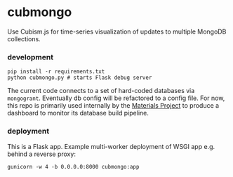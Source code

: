 # cubmongo

Use Cubism.js for time-series visualization of updates to
multiple MongoDB collections.

### development

```
pip install -r requirements.txt
python cubmongo.py # starts Flask debug server
```

The current code connects to a set of hard-coded databases via
`mongogrant`. Eventually db config will be refactored to a config file.
For now, this repo is primarily used internally by
the [Materials Project](https://materialsproject.org) to produce a 
dashboard to monitor its database build pipeline.

### deployment
 This is a Flask app. Example multi-worker deployment of WSGI app e.g. behind a
 reverse proxy:
 ```
 gunicorn -w 4 -b 0.0.0.0:8000 cubmongo:app
 ```